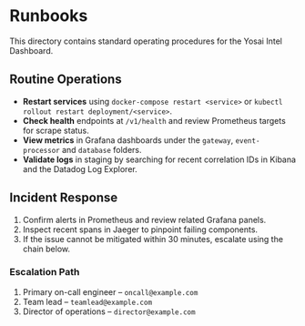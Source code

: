 # Runbooks

This directory contains standard operating procedures for the Yosai Intel Dashboard.

## Routine Operations

- **Restart services** using `docker-compose restart <service>` or `kubectl rollout restart deployment/<service>`.
- **Check health** endpoints at `/v1/health` and review Prometheus targets for scrape status.
- **View metrics** in Grafana dashboards under the `gateway`, `event-processor` and `database` folders.
- **Validate logs** in staging by searching for recent correlation IDs in Kibana and the Datadog Log Explorer.

## Incident Response

1. Confirm alerts in Prometheus and review related Grafana panels.
2. Inspect recent spans in Jaeger to pinpoint failing components.
3. If the issue cannot be mitigated within 30 minutes, escalate using the chain below.

### Escalation Path

1. Primary on-call engineer – `oncall@example.com`
2. Team lead – `teamlead@example.com`
3. Director of operations – `director@example.com`
